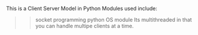 This is a Client Server Model in Python
Modules used include:
>>socket programming
>>python OS module
Its multithreaded in that you can handle multipe clients at a time.
